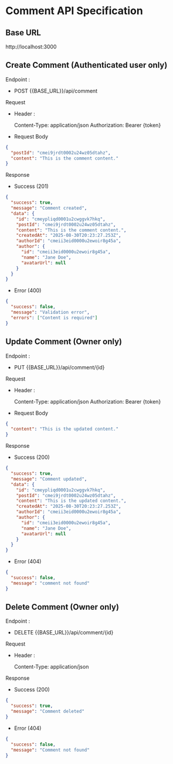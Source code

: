 # Comment API Specification

## Base URL

http://localhost:3000

## Create Comment (Authenticated user only)

Endpoint :

- POST {{BASE_URL}}/api/comment

Request

- Header :

  Content-Type: application/json
  Authorization: Bearer {token}

- Request Body

```json
{
  "postId": "cmei9jrdt0002u24wz05dtahz",
  "content": "This is the comment content."
}
```

Response

- Success (201)

```json
{
  "success": true,
  "message": "Comment created",
  "data": {
    "id": "cmeypliqd0001u2cwggvk7hkq",
    "postId": "cmei9jrdt0002u24wz05dtahz",
    "content": "This is the comment content.",
    "createdAt": "2025-08-30T20:23:27.253Z",
    "authorId": "cmeii3eid0000u2ewoir8g45a",
    "author": {
      "id": "cmeii3eid0000u2ewoir8g45a",
      "name": "Jane Doe",
      "avatarUrl": null
    }
  }
}
```

- Error (400)

```json
{
  "success": false,
  "message": "Validation error",
  "errors": ["Content is required"]
}
```

## Update Comment (Owner only)

Endpoint :

- PUT {{BASE_URL}}/api/comment/{id}

Request

- Header :

  Content-Type: application/json
  Authorization: Bearer {token}

- Request Body

```json
{
  "content": "This is the updated content."
}
```

Response

- Success (200)

```json
{
  "success": true,
  "message": "Comment updated",
  "data": {
    "id": "cmeypliqd0001u2cwggvk7hkq",
    "postId": "cmei9jrdt0002u24wz05dtahz",
    "content": "This is the updated content.",
    "createdAt": "2025-08-30T20:23:27.253Z",
    "authorId": "cmeii3eid0000u2ewoir8g45a",
    "author": {
      "id": "cmeii3eid0000u2ewoir8g45a",
      "name": "Jane Doe",
      "avatarUrl": null
    }
  }
}
```

- Error (404)

```json
{
  "success": false,
  "message": "comment not found"
}
```

## Delete Comment (Owner only)

Endpoint :

- DELETE {{BASE_URL}}/api/comment/{id}

Request

- Header :

  Content-Type: application/json

Response

- Success (200)

```json
{
  "success": true,
  "message": "Comment deleted"
}
```

- Error (404)

```json
{
  "success": false,
  "message": "Comment not found"
}
```
